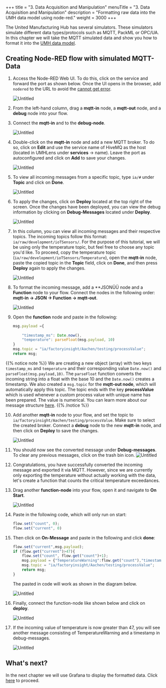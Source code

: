 +++
title = "3. Data Acquisition and Manipulation"
menuTitle = "3. Data Acquisition and Manipulation"
description = "Formatting raw data into the UMH data model using node-red."
weight = 3000
+++



The United Manufacturing Hub has several simulators. These simulators simulate different data types/protocols such as MQTT, PackML or OPC/UA. In this chapter we will take the MQTT simulated data and show you how to format it into the [UMH data model](/docs/architecture/datamodel/).


## Creating Node-RED flow with simulated MQTT-Data

1. Access the Node-RED Web UI. To do this, click on the service and forward the port as shown below. Once the UI opens 
   in the browser, add `nodered` to the URL to avoid the [cannot get error](https://learn.umh.app/course/how-to-fix-cannot-get-error-in-node-red/).

   ![Untitled](/images/getstarted/managingTheSystem/getStartedManagingForwarding.png?width=75%)
2. From the left-hand column, drag a **mqtt-in** node, a **mqtt-out** node, and a **debug** node into your flow.
3. Connect the **mqtt-in** and to the **debug-node**.

   ![Untitled](/images/getstarted/dataAcquisitionManipulation/getStartedDataAcqMan1.png)
4. Double-click on the **mqtt-in** node and add a new MQTT broker. To do so, click on **Edit** and use the service name of HiveMQ as the host (located in UMHLens under **services** -> name). Leave the port as autoconfigured and click on **Add** to save your changes.

   ![Untitled](/images/getstarted/dataAcquisitionManipulation/getStartedDataAcqManServicename.png?width=75%)
5. To view all incoming messages from a specific topic, type `ia/#` under **Topic** and click on **Done**.

   ![Untitled](/images/getstarted/dataAcquisitionManipulation/getStartedDataAcqManiaRaw.png?width=75%)
6. To apply the changes, click on **Deploy** located at the top right of the screen. Once the changes have been deployed, you can view the debug information by clicking on **Debug-Messages** located under **Deploy**. 

   ![Untitled](/images/getstarted/dataAcquisitionManipulation/getStartedDataAcqManDebugDeploy.png)
7. In this column, you can view all incoming messages and their respective topics. The incoming topics follow this format: `ia/raw/development/ioTSensors/`. For the purpose of this tutorial, we will be using only the temperature topic, but feel free to choose any topic you'd like. To proceed, copy the temperature topic (`ia/raw/development/ioTSensors/Temperature`), open the **mqtt-in** node, paste the copied topic in the **Topic** field, click on **Done**, and then press **Deploy** again to apply the changes.

   ![Untitled](/images/getstarted/dataAcquisitionManipulation/getStartedDataAcqManNewTopic.png)
8. To format the incoming message, add a **JSONÜÜ node and a **Function** node to your flow. Connect the nodes in the following order: **mqtt-in → JSON → Function → mqtt-out**.

   ![Untitled](/images/getstarted/dataAcquisitionManipulation/getStartedDataAcqManNewNodes.png)
9. Open the **function** node and paste in the following:

   ```jsx
   msg.payload ={
    
       "timestamp_ms": Date.now(), 
       "temperature": parseFloat(msg.payload, 10)
   }
   msg.topic = "ia/factoryinsight/Aachen/testing/processValue";
   return msg;
   ```
   
{{% notice note %}}
We are creating a new object (array) with two keys `timestamp_ms` and `temperature` and their corresponding value `Date.now()` and `parseFloat(msg.payload,10)`.
The `parseFloat` function converts the incoming string into a float with the base 10 and the `Date.now()` creates a timestamp.
We also created a `msg.topic` for the **mqtt-out node**, which will automatically apply this topic. 
The topic ends with the key **processValue** which is used whenever a custom process value with unique name has been prepared. The value is numerical. You can learn more about our message structure [here](/docs/architecture/datamodel/messages/).
{{% /notice %}}

10. Add another **mqtt-in** node to your flow, and set the topic to `ia/factoryinsight/Aachen/testing/processValue`. Make sure to select the created broker. Connect a **debug** node to the new **mqtt-in** node, and then click on **Deploy** to save the changes.

    ![Untitled](/images/getstarted/dataAcquisitionManipulation/getStartedDataAcqManNewDebug.png)
11. You should now see the converted message under **Debug-messages**. To clear any previous messages, click on the trash bin icon.
    ![Untitled](/images/getstarted/dataAcquisitionManipulation/getStartedDataAcqManDebugWindow.png)
12. Congratulations, you have successfully converted the incoming message and exported it via MQTT. However, since we are currently only exporting the temperature without actually working with the data, let's create a function that counts the critical temperature exceedances.
13. Drag another **function-node** into your flow, open it and navigate to **On Start**.

    ![Untitled](/images/getstarted/dataAcquisitionManipulation/getStartedDataAcqManOnStart.png)
14. Paste in the following code, which will only run on start:

    ```jsx
    flow.set("count", 0);
    flow.set("current", 0)
    ```

15. Then click on **On-Message** and paste in the following and click **done**:

    ```jsx
    flow.set("current",msg.payload);
    if (flow.get("current")>47){
        flow.set("count", flow.get("count")+1);
        msg.payload = {"TemperatureWarning":flow.get("count"),"timestamp_ms":Date.now()}
        msg.topic = "ia/factoryinsight/Aachen/testing/processValue";
        return msg;
    }
    ```

    The pasted in code will work as shown in the diagram below.

    ![Untitled](/images/getstarted/dataAcquisitionManipulation/getStartedDataAcqManTemperatureWarning.png)

16. Finally, connect the function-node like shown below and click on **deploy**.

    ![Untitled](/images/getstarted/dataAcquisitionManipulation/getStartedDataAcqManNewFunction.png)
17. If the incoming value of temperature is now greater than 47, you will see another message consisting of TemperatureWarning and a timestamp in debug-messages.

    ![Untitled](/images/getstarted/dataAcquisitionManipulation/getStartedDataAcqManGreaterThan.png)


## What's next?

In the next chapter we will use Grafana to display the formatted data. Click [here](/docs/getstarted/datavisualization/) to proceed.
